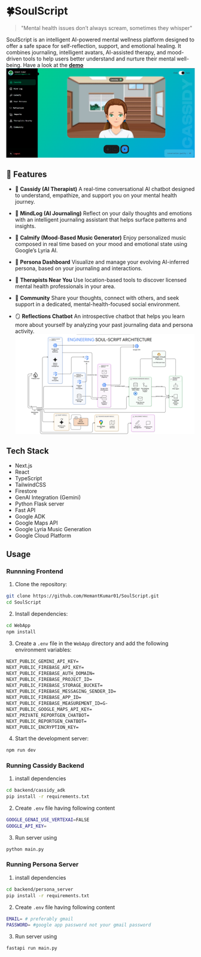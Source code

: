 # 🍀SoulScript
> "Mental health issues don’t always scream, sometimes they whisper"
> 
SoulScript is an intelligent AI-powered mental wellness platform designed to offer a safe space for self-reflection, support, and emotional healing. It combines journaling, intelligent avatars, AI-assisted therapy, and mood-driven tools to help users better understand and nurture their mental well-being.
Have a look at the [**demo**](https://www.youtube.com/watch?v=bJ5IWUYLzlE)
![SoulScript Dashboard](images/image-3.png)

## 🚀 Features
- 🧠 **Cassidy (AI Therapist)**
A real-time conversational AI chatbot designed to understand, empathize, and support you on your mental health journey.

- 📔 **MindLog (AI Journaling)**
Reflect on your daily thoughts and emotions with an intelligent journaling assistant that helps surface patterns and insights.

- 🎵 **Calmify (Mood-Based Music Generator)**
Enjoy personalized music composed in real time based on your mood and emotional state using Google’s Lyria AI.

- 🧬 **Persona Dashboard**
Visualize and manage your evolving AI-inferred persona, based on your journaling and interactions.

- 📍 **Therapists Near You**
Use location-based tools to discover licensed mental health professionals in your area.

- 🤝 **Community**
Share your thoughts, connect with others, and seek support in a dedicated, mental-health-focused social environment.

- 🪞 **Reflections Chatbot**
An introspective chatbot that helps you learn more about yourself by analyzing your past journaling data and persona activity.
![architecture diagram](images/image-2.png)

## Tech Stack
- Next.js
- React
- TypeScript
- TailwindCSS
- Firestore
- GenAI Integration (Gemini)
- Python Flask server
- Fast API
- Google ADK
- Google Maps API
- Google Lyria Music Generation
- Google Cloud Platform


## Usage
### Runnning Frontend
1. Clone the repository:
```sh
git clone https://github.com/HemantKumar01/SoulScript.git
cd SoulScript
```
2. Install dependencies:
```sh
cd WebApp
npm install
```
3. Create a `.env` file in the `WebApp` directory and add the following environment variables:
```env
NEXT_PUBLIC_GEMINI_API_KEY=
NEXT_PUBLIC_FIREBASE_API_KEY=
NEXT_PUBLIC_FIREBASE_AUTH_DOMAIN=
NEXT_PUBLIC_FIREBASE_PROJECT_ID=
NEXT_PUBLIC_FIREBASE_STORAGE_BUCKET=
NEXT_PUBLIC_FIREBASE_MESSAGING_SENDER_ID=
NEXT_PUBLIC_FIREBASE_APP_ID=
NEXT_PUBLIC_FIREBASE_MEASUREMENT_ID=G-
NEXT_PUBLIC_GOOGLE_MAPS_API_KEY=
NEXT_PRIVATE_REPORTGEN_CHATBOT=
NEXT_PUBLIC_REPORTGEN_CHATBOT=  
NEXT_PUBLIC_ENCRYPTION_KEY=
```
4. Start the development server:
```sh
npm run dev
```

### Running Cassidy Backend
1. install dependencies
```sh
cd backend/cassidy_adk
pip install -r requirements.txt
```
2. Create `.env` file having following content
```sh
GOOGLE_GENAI_USE_VERTEXAI=FALSE
GOOGLE_API_KEY=
```
3. Run server using
```sh
python main.py
```
### Running Persona Server
1. install dependencies
```sh
cd backend/persona_server
pip install -r requirements.txt
```
2. Create `.env` file having following content
```sh
EMAIL= # preferably gmail 
PASSWORD= #google app password not your gmail password
```
3. Run server using
```sh
fastapi run main.py
```
